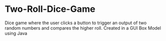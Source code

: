# Two-Roll-Dice-Game
Dice game where the user clicks a button to trigger an output of two random numbers and compares the higher roll. Created in a GUI Box Model using Java
